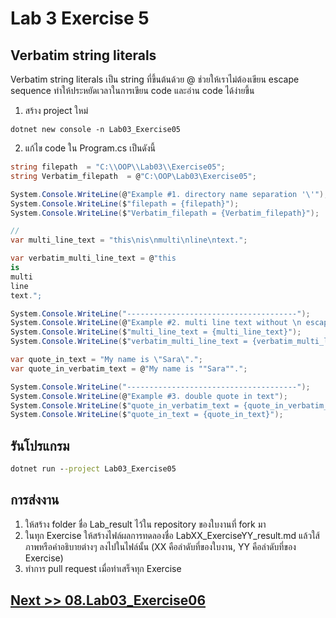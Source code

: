 # Lab 3 Exercise 5

## Verbatim string literals

Verbatim string literals เป็น string ที่ขึ้นต้นด้วย @ ช่วยให้เราไม่ต้องเขียน escape sequence ทำให้ประหยัดเวลาในการเขียน code   และอ่าน code ได้ง่ายขึ้น

  

1. สร้าง project ใหม่

```
dotnet new console -n Lab03_Exercise05
```

2. แก้ไข code ใน Program.cs เป็นดังนี้

```cs
string filepath  = "C:\\OOP\\Lab03\\Exercise05";
string Verbatim_filepath  = @"C:\OOP\Lab03\Exercise05";

System.Console.WriteLine(@"Example #1. directory name separation '\'");
System.Console.WriteLine($"filepath = {filepath}");
System.Console.WriteLine($"Verbatim_filepath = {Verbatim_filepath}");

// 
var multi_line_text = "this\nis\nmulti\nline\ntext.";

var verbatim_multi_line_text = @"this
is
multi
line
text.";

System.Console.WriteLine("--------------------------------------");
System.Console.WriteLine(@"Example #2. multi line text without \n escape sequence");
System.Console.WriteLine($"multi_line_text = {multi_line_text}");
System.Console.WriteLine($"verbatim_multi_line_text = {verbatim_multi_line_text}");

var quote_in_text = "My name is \"Sara\".";
var quote_in_verbatim_text = @"My name is ""Sara"".";

System.Console.WriteLine("--------------------------------------");
System.Console.WriteLine(@"Example #3. double quote in text");
System.Console.WriteLine($"quote_in_verbatim_text = {quote_in_verbatim_text}");
System.Console.WriteLine($"quote_in_text = {quote_in_text}");

```

## รันโปรแกรม

``` cmd
dotnet run --project Lab03_Exercise05
```

## การส่งงาน

1. ให้สร้าง folder ชื่อ Lab_result ไว้ใน repository ของใบงานที่ fork มา
2. ในทุก Exercise ให้สร้างไฟล์ผลการทดลองชื่อ LabXX_ExerciseYY_result.md แล้วใส้ภาพหรือคำอธิบายต่างๆ ลงไปในไฟล์นั้น (XX คือลำดับที่ของใบงาน, YY คือลำดับที่ของ Exercise)
3. ทำการ pull request เมื่อทำเสร็จทุก Exercise

## [Next >> 08.Lab03_Exercise06](./08.Lab03_Exercise06.md)